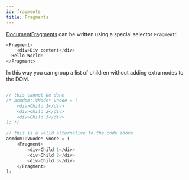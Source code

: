 ```yaml
---
id: fragments
title: Fragments
---
```


[DocumentFragments](https://developer.mozilla.org/en-US/docs/Web/API/DocumentFragment) can be written using a special selector `Fragment`:

```js
<Fragment>
	<div>Div content</div>
  Hello World!
</Fragment>
```

In this way you can group a list of children without adding extra nodes to the DOM.

```js

// this cannot be done
/* asmdom::VNode* vnode = (
	<div>Child 1</div>
	<div>Child 2</div>
	<div>Child 3</div>
); */

// this is a valid alternative to the code above
asmdom::VNode* vnode = (
	<Fragment>
		<div>Child 1</div>
		<div>Child 2</div>
		<div>Child 3</div>
	</Fragment>
);
```
